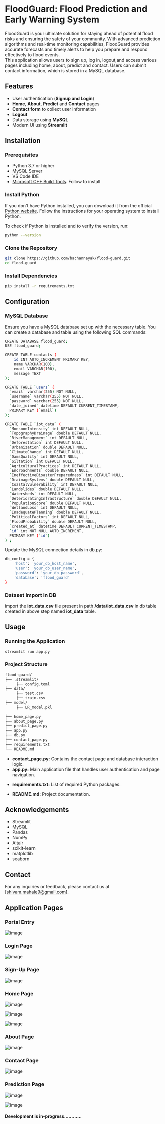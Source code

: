# FloodGuard: Flood Prediction and Early Warning System

FloodGuard is your ultimate solution for staying ahead of potential flood risks and ensuring the safety of your community. 
With advanced prediction algorithms and real-time monitoring capabilities, FloodGuard provides accurate forecasts 
and timely alerts to help you prepare and respond effectively to flood events. <br>
This application allows users to sign up, log in, logout,and access various pages including home, about, predict and contact. Users can submit contact information, which is stored in a MySQL database.

## Features

- User authentication (**Signup and Login**)
- **Home**, **About**, **Predict** and **Contact** pages
- **Contact form** to collect user information
- **Logout** 
- Data storage using **MySQL**
- Modern UI using **Streamlit**

## Installation

### Prerequisites

- Python 3.7 or higher
- MySQL Server
- VS Code IDE
- [Microsoft C++ Build Tools](https://visualstudio.microsoft.com/visual-cpp-build-tools/). Follow to install

### Install Python


If you don't have Python installed, you can download it from the official [Python website](https://www.python.org/downloads/). Follow the instructions for your operating system to install Python.

To check if Python is installed and to verify the version, run:

```sh
python --version
```
### Clone the Repository

```sh
git clone https://github.com/bachannayak/flood-guard.git
cd flood-guard
```
### Install Dependencies

```sh
pip install -r requirements.txt
```
## Configuration

### MySQL Database
Ensure you have a MySQL database set up with the necessary table. You can create a database and table using the following SQL commands:

```sh
CREATE DATABASE flood_guard;
USE flood_guard;
```
```sh
CREATE TABLE contacts (
    id INT AUTO_INCREMENT PRIMARY KEY,
    name VARCHAR(100),
    email VARCHAR(100),
    message TEXT
);

CREATE TABLE `users` (
  `email` varchar(255) NOT NULL,
  `username` varchar(255) NOT NULL,
  `password` varchar(255) NOT NULL,
  `date_joined` datetime DEFAULT CURRENT_TIMESTAMP,
  PRIMARY KEY (`email`)
);

CREATE TABLE `iot_data` (
  `MonsoonIntensity` int DEFAULT NULL,
  `TopographyDrainage` double DEFAULT NULL,
  `RiverManagement` int DEFAULT NULL,
  `Deforestation` int DEFAULT NULL,
  `Urbanization` double DEFAULT NULL,
  `ClimateChange` int DEFAULT NULL,
  `DamsQuality` int DEFAULT NULL,
  `Siltation` int DEFAULT NULL,
  `AgriculturalPractices` int DEFAULT NULL,
  `Encroachments` double DEFAULT NULL,
  `IneffectiveDisasterPreparedness` int DEFAULT NULL,
  `DrainageSystems` double DEFAULT NULL,
  `CoastalVulnerability` int DEFAULT NULL,
  `Landslides` double DEFAULT NULL,
  `Watersheds` int DEFAULT NULL,
  `DeterioratingInfrastructure` double DEFAULT NULL,
  `PopulationScore` double DEFAULT NULL,
  `WetlandLoss` int DEFAULT NULL,
  `InadequatePlanning` double DEFAULT NULL,
  `PoliticalFactors` int DEFAULT NULL,
  `FloodProbability` double DEFAULT NULL,
  `created_at` datetime DEFAULT CURRENT_TIMESTAMP,
  `id` int NOT NULL AUTO_INCREMENT,
  PRIMARY KEY (`id`)
) ;


```
Update the MySQL connection details in db.py:

```sh
db_config = {
    'host': 'your_db_host_name',
    'user': 'your_db_user_name',
    'password': 'your_db_password',
    'database': 'flood_guard'
}
```
### Dataset Import in DB
import the **iot_data.csv** file present in path **/data/iot_data.csv** in db table created in above step named **iot_data** table.

## Usage

### Running the Application

```sh
streamlit run app.py
```

### Project Structure

```sh
flood-guard/
├── .streamlit/
     ├── config.toml  
├── data/
     ├── test.csv
     ├── train.csv
├── model/
     ├── LR_model.pkl
      
├── home_page.py
├── about_page.py
├── predict_page.py
├── app.py
├── db.py
├── contact_page.py
├── requirements.txt
└── README.md
```

- **contact_page.py:** Contains the contact page and database interaction logic.
- **app.py:** Main application file that handles user authentication and page navigation.
+ **requirements.txt:** List of required Python packages.
* **README.md:** Project documentation.

## Acknowledgements
- Streamlit
- MySQL
- Pandas
- NumPy
- Altair
- scikit-learn
- matplotlib
- seaborn

## Contact
For any inquiries or feedback, please contact us at [shivam.mahale9@gmail.com].

## Application Pages

### Portal Entry
![image](https://github.com/user-attachments/assets/c46ea08a-28ab-4fbc-8271-6af7adaf7b4b)


### Login Page

![image](https://github.com/user-attachments/assets/010ec2ab-30b8-4edd-a272-3d3d0b2cb131)


### Sign-Up Page

![image](https://github.com/user-attachments/assets/0b6c0f4b-8911-4ad0-8724-cb7f52a1801d)


### Home Page 

![image](https://github.com/bachannayak/flood-guard/assets/76477737/9142ea73-fb87-4e1e-b1a0-5e91943d3807)


![image](https://github.com/bachannayak/flood-guard/assets/76477737/c3f9be52-25f0-4de6-8df6-27d29e3f7d80)

![image](https://github.com/bachannayak/flood-guard/assets/76477737/7ba9f11f-60cb-444d-8358-c3bca5310cd0)

### About Page 

![image](https://github.com/bachannayak/flood-guard/assets/76477737/c078cee1-6373-4b98-a20a-07dc1a525e2e)


### Contact Page

![image](https://github.com/bachannayak/flood-guard/assets/76477737/3d2d4882-41c6-4612-95ba-225937533954)

### Prediction Page

![image](https://github.com/bachannayak/flood-guard/assets/76477737/d079153b-5bf3-402f-a476-4f535901a74a) 

![image](https://github.com/bachannayak/flood-guard/assets/76477737/eefbbb42-69be-4993-8b42-5c20ffc34c1c)


#### Development is in-progress............

